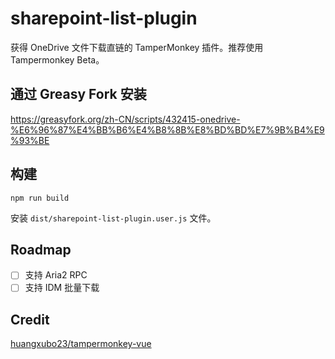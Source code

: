 # sharepoint-list-plugin

获得 OneDrive 文件下载直链的 TamperMonkey 插件。推荐使用 Tampermonkey Beta。

## 通过 Greasy Fork 安装

https://greasyfork.org/zh-CN/scripts/432415-onedrive-%E6%96%87%E4%BB%B6%E4%B8%8B%E8%BD%BD%E7%9B%B4%E9%93%BE

## 构建

```shell
npm run build
```

安装 `dist/sharepoint-list-plugin.user.js` 文件。

## Roadmap

- [ ] 支持 Aria2 RPC
- [ ] 支持 IDM 批量下载

## Credit

[huangxubo23/tampermonkey-vue
](https://github.com/huangxubo23/tampermonkey-vue
)